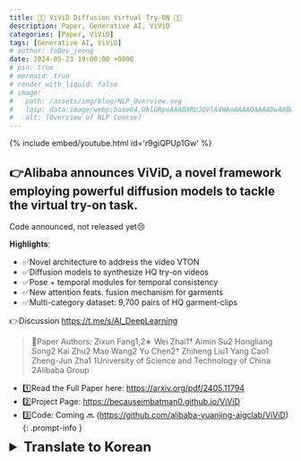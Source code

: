 ```yaml
---
title: 👚👚 ViViD Diffusion Virtual Try-ON 👚👚
description: Paper, Generative AI, ViViD
categories: [Paper, ViViD]
tags: [Generative AI, ViViD]
# author: foDev_jeong
date: 2024-05-23 19:00:00 +0800
# pin: true
# mermaid: true
# render_with_liquid: false
# image:
#   path: /assets/img/blog/NLP_Overview.svg
#   lqip: data:image/webp;base64,UklGRpoAAABXRUJQVlA4WAoAAAAQAAAADwAABwAAQUxQSDIAAAARL0AmbZurmr57yyIiqE8oiG0bejIYEQTgqiDA9vqnsUSI6H+oAERp2HZ65qP/VIAWAFZQOCBCAAAA8AEAnQEqEAAIAAVAfCWkAALp8sF8rgRgAP7o9FDvMCkMde9PK7euH5M1m6VWoDXf2FkP3BqV0ZYbO6NA/VFIAAAA
#   alt: [Overview of NLP Course]
---
```


{% include embed/youtube.html id='r9giQPUp1Gw' %}

## 👉Alibaba announces ViViD, a novel framework employing powerful diffusion models to tackle the virtual try-on task. 

 Code announced, not released yet😢

𝐇𝐢𝐠𝐡𝐥𝐢𝐠𝐡𝐭𝐬:
- ✅Novel architecture to address the video VTON
- ✅Diffusion models to synthesize HQ try-on videos
- ✅Pose + temporal modules for temporal consistency
- ✅New attention feats. fusion mechanism for garments
- ✅Multi-category dataset: 9,700 pairs of HQ garment-clips
  
👉Discussion <https://t.me/s/AI_DeepLearning>

> 🧙Paper Authors: Zixun Fang1,2∗ Wei Zhai1† Aimin Su2 Hongliang Song2 Kai Zhu2 Mao Wang2 Yu Chen2† Zhiheng Liu1 Yang Cao1 Zheng-Jun Zha1 1University of Science and Technology of China 2Alibaba Group
- 1️⃣Read the Full Paper here: <https://arxiv.org/pdf/2405.11794>
- 2️⃣Project Page: <https://becauseimbatman0.github.io/ViViD>
- 3️⃣Code: Coming 🔜 (<https://github.com/alibaba-yuanjing-aigclab/ViViD>)
{: .prompt-info }


<details markdown="1">
<summary style= "font-size:24px; line-height:24px; font-weight:bold; cursor:pointer;" > Translate to Korean </summary>

## 👉 Alibaba 는 가상 체험 작업을 처리하기 위해 강력한 확산 모델을 사용하는 새로운 프레임워크인 ViViD를 발표했습니다. 

코드 발표, 아직😢 공개되지 않음

하이라이트:
- ✅비디오 VTON을 다루는 새로운 아키텍처
- ✅HQ 시착 비디오를 합성하기 위한 확산 모델
- ✅시간적 일관성을 위한 포즈 + 시간적 모듈
- ✅새로운 주목 위업. 의복을 위한 융합 기계장치
- ✅다중 범주 데이터 세트: 9,700켤레의 HQ 의류 클립

</details>